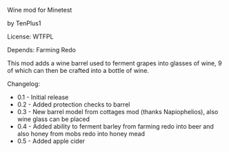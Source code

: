 Wine mod for Minetest

by TenPlus1

License: WTFPL

Depends: Farming Redo

This mod adds a wine barrel used to ferment grapes into glasses of wine, 9 of which can then be crafted into a bottle of wine.

Changelog:

- 0.1 - Initial release
- 0.2 - Added protection checks to barrel
- 0.3 - New barrel model from cottages mod (thanks Napiophelios), also wine glass can be placed
- 0.4 - Added ability to ferment barley from farming redo into beer and also honey from mobs redo into honey mead
- 0.5 - Added apple cider
